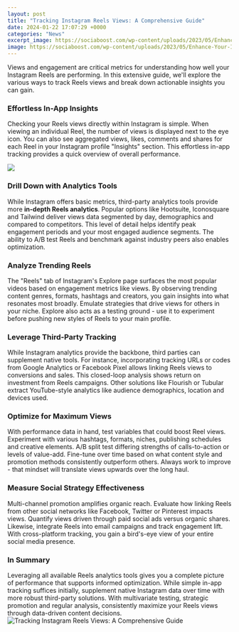 ```yaml
---
layout: post
title: "Tracking Instagram Reels Views: A Comprehensive Guide"
date: 2024-01-22 17:07:29 +0000
categories: "News"
excerpt_image: https://sociaboost.com/wp-content/uploads/2023/05/Enhance-Your-Instagram-Reels-Views-A-Comprehensive-Guide-1.png
image: https://sociaboost.com/wp-content/uploads/2023/05/Enhance-Your-Instagram-Reels-Views-A-Comprehensive-Guide-1.png
---
```


Views and engagement are critical metrics for understanding how well your Instagram Reels are performing. In this extensive guide, we'll explore the various ways to track Reels views and break down actionable insights you can gain.
### Effortless In-App Insights 
Checking your Reels views directly within Instagram is simple. When viewing an individual Reel, the number of views is displayed next to the eye icon. You can also see aggregated views, likes, comments and shares for each Reel in your Instagram profile "Insights" section. This effortless in-app tracking provides a quick overview of overall performance.

![](https://sh1ftdigital.com/wp-content/uploads/2020/09/Screen-Shot-2020-09-16-at-16.26.07-1-1024x654.png)
### Drill Down with Analytics Tools
While Instagram offers basic metrics, third-party analytics tools provide more **in-depth Reels analytics**. Popular options like Hootsuite, Iconosquare and Tailwind deliver views data segmented by day, demographics and compared to competitors. This level of detail helps identify peak engagement periods and your most engaged audience segments. The ability to A/B test Reels and benchmark against industry peers also enables optimization.
### Analyze Trending Reels 
The "Reels" tab of Instagram's Explore page surfaces the most popular videos based on engagement metrics like views. By observing trending content genres, formats, hashtags and creators, you gain insights into what resonates most broadly. Emulate strategies that drive views for others in your niche. Explore also acts as a testing ground - use it to experiment before pushing new styles of Reels to your main profile.
### Leverage Third-Party Tracking
While Instagram analytics provide the backbone, third parties can supplement native tools. For instance, incorporating tracking URLs or codes from Google Analytics or Facebook Pixel allows linking Reels views to conversions and sales. This closed-loop analysis shows return on investment from Reels campaigns. Other solutions like Flourish or Tubular extract YouTube-style analytics like audience demographics, location and devices used. 
### Optimize for Maximum Views 
With performance data in hand, test variables that could boost Reel views. Experiment with various hashtags, formats, niches, publishing schedules and creative elements. A/B split test differing strengths of calls-to-action or levels of value-add. Fine-tune over time based on what content style and promotion methods consistently outperform others. Always work to improve - that mindset will translate views upwards over the long haul.
### Measure Social Strategy Effectiveness
Multi-channel promotion amplifies organic reach. Evaluate how linking Reels from other social networks like Facebook, Twitter or Pinterest impacts views. Quantify views driven through paid social ads versus organic shares. Likewise, integrate Reels into email campaigns and track engagement lift. With cross-platform tracking, you gain a bird's-eye view of your entire social media presence.
### In Summary
Leveraging all available Reels analytics tools gives you a complete picture of performance that supports informed optimization. While simple in-app tracking suffices initially, supplement native Instagram data over time with more robust third-party solutions. With multivariate testing, strategic promotion and regular analysis, consistently maximize your Reels views through data-driven content decisions.
![Tracking Instagram Reels Views: A Comprehensive Guide](https://sociaboost.com/wp-content/uploads/2023/05/Enhance-Your-Instagram-Reels-Views-A-Comprehensive-Guide-1.png)